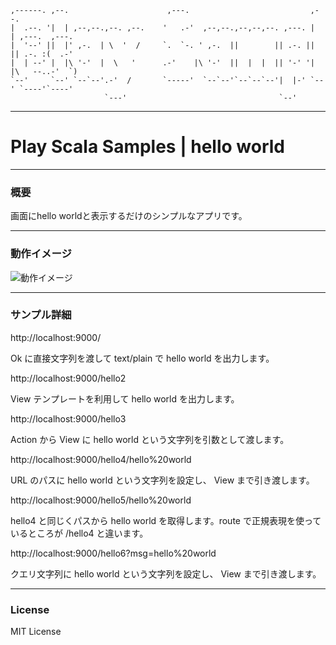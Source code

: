     ,------. ,--.                      ,---.                           ,--.               
    |  .--. '|  | ,--,--.,--. ,--.    '   .-'  ,--,--.,--,--,--. ,---. |  | ,---.  ,---.  
    |  '--' ||  |' ,-.  | \  '  /     `.  `-. ' ,-.  ||        || .-. ||  || .-. :(  .-'  
    |  | --' |  |\ '-'  |  \   '      .-'    |\ '-'  ||  |  |  || '-' '|  |\   --..-'  `) 
    `--'     `--' `--`--'.-'  /       `-----'  `--`--'`--`--`--'|  |-' `--' `----'`----'  
                         `---'                                  `--'                     
------

# Play Scala Samples | hello world

------

### 概要

画面にhello worldと表示するだけのシンプルなアプリです。

------

### 動作イメージ

![動作イメージ](/mwsoft/play_samples/blob/master/hello-scala/public/images/snapshot01.png "")

------

### サンプル詳細

http://localhost:9000/

Ok に直接文字列を渡して text/plain で hello world を出力します。

http://localhost:9000/hello2

View テンプレートを利用して hello world を出力します。

http://localhost:9000/hello3

Action から View に hello world という文字列を引数として渡します。

http://localhost:9000/hello4/hello%20world

URL のパスに hello world という文字列を設定し、 View まで引き渡します。

http://localhost:9000/hello5/hello%20world

hello4 と同じくパスから hello world を取得します。route で正規表現を使っているところが /hello4 と違います。

http://localhost:9000/hello6?msg=hello%20world

クエリ文字列に hello world という文字列を設定し、 View まで引き渡します。

------

### License

MIT License

